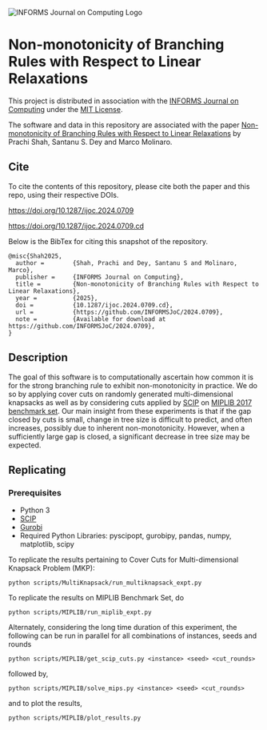 ![INFORMS Journal on Computing Logo](https://INFORMSJoC.github.io/logos/INFORMS_Journal_on_Computing_Header.jpg)

# Non-monotonicity of Branching Rules with Respect to Linear Relaxations

This project is distributed in association with the [INFORMS Journal on
Computing](https://pubsonline.informs.org/journal/ijoc) under the [MIT License](LICENSE.md).

The software and data in this repository are associated with the paper [Non-monotonicity of Branching Rules with Respect to Linear Relaxations](https://doi.org/10.1287/ijoc.2024.0709) by Prachi Shah, Santanu S. Dey and Marco Molinaro.


## Cite

To cite the contents of this repository, please cite both the paper and this repo, using their respective DOIs.

https://doi.org/10.1287/ijoc.2024.0709

https://doi.org/10.1287/ijoc.2024.0709.cd

Below is the BibTex for citing this snapshot of the repository.

```
@misc{Shah2025,
  author =        {Shah, Prachi and Dey, Santanu S and Molinaro, Marco},
  publisher =     {INFORMS Journal on Computing},
  title =         {Non-monotonicity of Branching Rules with Respect to Linear Relaxations},
  year =          {2025},
  doi =           {10.1287/ijoc.2024.0709.cd},
  url =           {https://github.com/INFORMSJoC/2024.0709},
  note =          {Available for download at https://github.com/INFORMSJoC/2024.0709},
}
```
## Description

The goal of this software is to computationally ascertain how common it is for the strong branching rule to exhibit non-monotonicity in practice.  We do so by applying cover cuts on randomly generated multi-dimensional knapsacks as well as by considering cuts applied by [SCIP](https://www.scipopt.org/) on [MIPLIB 2017 benchmark set](https://miplib.zib.de/tag_benchmark.html). Our main insight from these experiments is that if the gap closed by cuts is small, change in tree size is difficult to predict, and often increases, possibly due to inherent non-monotonicity. However, when a sufficiently large gap is closed, a significant decrease in tree size may be expected. 


## Replicating

### Prerequisites

- Python 3
- [SCIP](https://www.scipopt.org/)
- [Gurobi](https://www.gurobi.com/)
- Required Python Libraries: pyscipopt, gurobipy, pandas, numpy, matplotlib, scipy

To replicate the results pertaining to Cover Cuts for Multi-dimensional Knapsack Problem (MKP):

```
python scripts/MultiKnapsack/run_multiknapsack_expt.py
```

To replicate the results on MIPLIB Benchmark Set, do 
```
python scripts/MIPLIB/run_miplib_expt.py
```
Alternately, considering the long time duration of this experiment, the following can be run in parallel for all combinations of instances, seeds and rounds 
```
python scripts/MIPLIB/get_scip_cuts.py <instance> <seed> <cut_rounds>
```
followed by, 
```
python scripts/MIPLIB/solve_mips.py <instance> <seed> <cut_rounds>
```
and to plot the results,
```
python scripts/MIPLIB/plot_results.py
```
